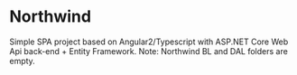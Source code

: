 # Northwind
Simple SPA project based on Angular2/Typescript with ASP.NET Core Web Api back-end + Entity Framework.
Note: Northwind BL and DAL folders are empty.
